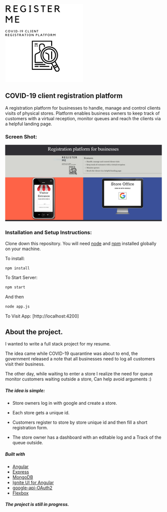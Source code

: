 ![Register Me](src/assets/img/logo.png)

## COVID-19 client registration platform
A registration platform for businesses to handle, manage and control clients visits of physical stores.
Platform enables business owners to keep track of customers with a virtual reception, monitor queues and reach the clients via a helpful landing page.
### Screen Shot:
![](src/assets/img/SS1.JPG)
### Installation and Setup Instructions:
Clone down this repository. You will need [node](https:https://nodejs.org/en/) and [npm](https:https://nodejs.org/en/) installed globally on your machine. 

To install:
```bash
npm install
```
To Start Server:
```bash
npm start  
```
And then
```bash
node app.js
````
To Visit App:
[http://localhost:4200]

## About the project.
 I wanted to write a full stack project for my resume.
 
 The idea came while COVID-19 quarantine was about to end, the government released a note that all businesses need to log all customers visit their business.
 
The other day, while waiting to enter a store I realize the need for queue monitor   customers waiting outside a store, Can help avoid arguments :) 

##### The idea is simple:
- Store owners log in with google and create a store.

- Each store gets a unique id.

- Customers register to store by store unique id and then fill a short registration form.

- The store owner has a dashboard with an editable log and a Track of the queue outside.

##### Built with
- [Angular](https://angular.io/start)
- [Express](https://expressjs.com/)
- [MongoDB](https://www.mongodb.com/)
- [Ignite UI for Angular](https://www.infragistics.com/products/ignite-ui-angular)
- [google-api-OAuth2](https://github.com/googleapis/google-api-nodejs-client/)
- [Flexbox](https://css-tricks.com/snippets/css/a-guide-to-flexbox)

##### The project is still in progress.












